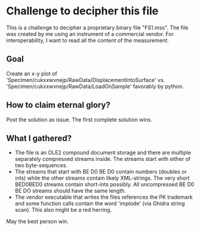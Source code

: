 # Challenge to decipher this file
This is a challenge to decipher a proprietary binary file "FS1.mss". The file was created by me using an instrument of a commercial vendor. For interoperability, I want to read all the content of the measurement.

## Goal
Create an x-y plot of 'Specimen/cukxxwvnejp/RawData/DisplacementIntoSurface' vs. 'Specimen/cukxxwvnejp/RawData/LoadOnSample' favorably by python.

## How to claim eternal glory?
Post the solution as issue. The first complete solution wins.

## What I gathered?
- The file is an OLE2 compound document storage and there are multiple separately compressed streams inside. The streams start with either of two byte-sequences. 
- The streams that start with BE D0 BE D0 contain numbers (doubles or ints) while the other streams contain likely XML-strings. The very short BED0BED0 streams contain short-ints possibly. All uncompressed BE D0 BE DO streams should have the same length.
- The vendor executable that writes the files references the PK trademark and some function calls contain the word 'implode' (via Ghidra string scan). This also might be a red herring.

May the best person win.


